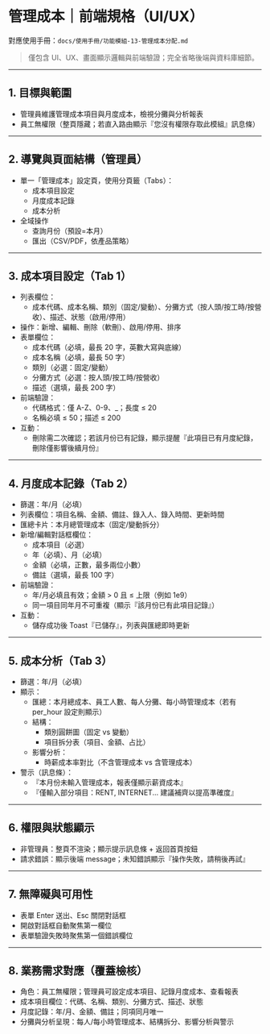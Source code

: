 # 管理成本｜前端規格（UI/UX）

對應使用手冊：`docs/使用手冊/功能模組-13-管理成本分配.md`

> 僅包含 UI、UX、畫面顯示邏輯與前端驗證；完全省略後端與資料庫細節。

---

## 1. 目標與範圍
- 管理員維護管理成本項目與月度成本，檢視分攤與分析報表
- 員工無權限（整頁隱藏；若直入路由顯示『您沒有權限存取此模組』訊息條）

---

## 2. 導覽與頁面結構（管理員）
- 單一「管理成本」設定頁，使用分頁籤（Tabs）：
  - 成本項目設定
  - 月度成本記錄
  - 成本分析
- 全域操作
  - 查詢月份（預設=本月）
  - 匯出（CSV/PDF，依產品策略）

---

## 3. 成本項目設定（Tab 1）
- 列表欄位：
  - 成本代碼、成本名稱、類別（固定/變動）、分攤方式（按人頭/按工時/按營收）、描述、狀態（啟用/停用）
- 操作：新增、編輯、刪除（軟刪）、啟用/停用、排序
- 表單欄位：
  - 成本代碼（必填，最長 20 字，英數大寫與底線）
  - 成本名稱（必填，最長 50 字）
  - 類別（必選：固定/變動）
  - 分攤方式（必選：按人頭/按工時/按營收）
  - 描述（選填，最長 200 字）
- 前端驗證：
  - 代碼格式：僅 A-Z、0-9、_；長度 ≤ 20
  - 名稱必填 ≤ 50；描述 ≤ 200
- 互動：
  - 刪除需二次確認；若該月份已有記錄，顯示提醒『此項目已有月度紀錄，刪除僅影響後續月份』

---

## 4. 月度成本記錄（Tab 2）
- 篩選：年/月（必填）
- 列表欄位：項目名稱、金額、備註、錄入人、錄入時間、更新時間
- 匯總卡片：本月總管理成本（固定/變動拆分）
- 新增/編輯對話框欄位：
  - 成本項目（必選）
  - 年（必填）、月（必填）
  - 金額（必填，正數，最多兩位小數）
  - 備註（選填，最長 100 字）
- 前端驗證：
  - 年/月必填且有效；金額 > 0 且 ≤ 上限（例如 1e9）
  - 同一項目同年月不可重複（顯示『該月份已有此項目記錄』）
- 互動：
  - 儲存成功後 Toast『已儲存』，列表與匯總即時更新

---

## 5. 成本分析（Tab 3）
- 篩選：年/月（必填）
- 顯示：
  - 匯總：本月總成本、員工人數、每人分攤、每小時管理成本（若有 per_hour 設定則顯示）
  - 結構：
    - 類別圓餅圖（固定 vs 變動）
    - 項目拆分表（項目、金額、占比）
  - 影響分析：
    - 時薪成本率對比（不含管理成本 vs 含管理成本）
- 警示（訊息條）：
  - 『本月份未輸入管理成本，報表僅顯示薪資成本』
  - 『僅輸入部分項目：RENT, INTERNET... 建議補齊以提高準確度』

---

## 6. 權限與狀態顯示
- 非管理員：整頁不渲染；顯示提示訊息條 + 返回首頁按鈕
- 請求錯誤：顯示後端 message；未知錯誤顯示『操作失敗，請稍後再試』

---

## 7. 無障礙與可用性
- 表單 Enter 送出、Esc 關閉對話框
- 開啟對話框自動聚焦第一欄位
- 表單驗證失敗時聚焦第一個錯誤欄位

---

## 8. 業務需求對應（覆蓋檢核）
- 角色：員工無權限；管理員可設定成本項目、記錄月度成本、查看報表
- 成本項目欄位：代碼、名稱、類別、分攤方式、描述、狀態
- 月度記錄：年/月、金額、備註；同項同月唯一
- 分攤與分析呈現：每人/每小時管理成本、結構拆分、影響分析與警示

